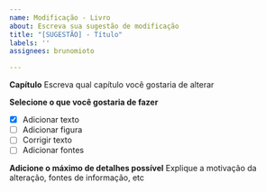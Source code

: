 ```yaml
---
name: Modificação - Livro
about: Escreva sua sugestão de modificação
title: "[SUGESTÃO] - Título"
labels: ''
assignees: brunomioto

---
```


**Capítulo**
Escreva qual capítulo você gostaria de alterar

**Selecione o que você gostaria de fazer**
- [X] Adicionar texto
- [ ] Adicionar figura
- [ ] Corrigir texto
- [ ] Adicionar fontes

**Adicione o máximo de detalhes possível**
Explique a motivação da alteração, fontes de informação, etc
